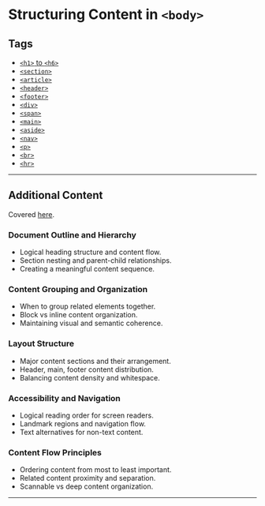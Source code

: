 # Structuring Content in `<body>`

## Tags

+ [`<h1>` to `<h6>`](../../notes/html/00_tags/h1_to_h6.md)
+ [`<section>`](../../notes/html/00_tags/section.md)
+ [`<article>`](../../notes/html/00_tags/article.md)
+ [`<header>`](../../notes/html/00_tags/header.md)
+ [`<footer>`](../../notes/html/00_tags/footer.md)
+ [`<div>`](../../notes/html/00_tags/div.md)
+ [`<span>`](../../notes/html/00_tags/span.md)
+ [`<main>`](../../notes/html/00_tags/main.md)
+ [`<aside>`](../../notes/html/00_tags/aside.md)
+ [`<nav>`](../../notes/html/00_tags/nav.md)
+ [`<p>`](../../notes/html/00_tags/p.md)
+ [`<br>`](../../notes/html/00_tags/br.md)
+ [`<hr>`](../../notes/html/00_tags/hr.md)

---

## Additional Content

Covered [here](../../notes/html/04_body_content_structuring.md).

### Document Outline and Hierarchy

+ Logical heading structure and content flow.
+ Section nesting and parent-child relationships.
+ Creating a meaningful content sequence.

### Content Grouping and Organization

+ When to group related elements together.
+ Block vs inline content organization.
+ Maintaining visual and semantic coherence.

### Layout Structure

+ Major content sections and their arrangement.
+ Header, main, footer content distribution.
+ Balancing content density and whitespace.

### Accessibility and Navigation

+ Logical reading order for screen readers.
+ Landmark regions and navigation flow.
+ Text alternatives for non-text content.

### Content Flow Principles

+ Ordering content from most to least important.
+ Related content proximity and separation.
+ Scannable vs deep content organization.

---
